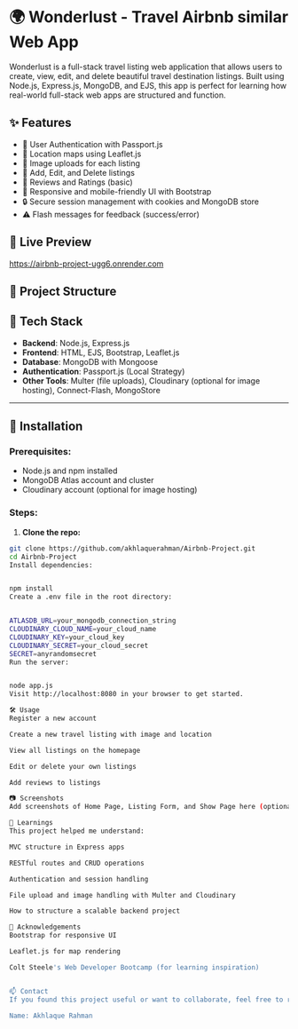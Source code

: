 # 🌍 Wonderlust - Travel Airbnb similar Web App

Wonderlust is a full-stack travel listing web application that allows users to create, view, edit, and delete beautiful travel destination listings. Built using Node.js, Express.js, MongoDB, and EJS, this app is perfect for learning how real-world full-stack web apps are structured and function.

## ✨ Features

- 🔐 User Authentication with Passport.js
- 📍 Location maps using Leaflet.js
- 📸 Image uploads for each listing
- 📝 Add, Edit, and Delete listings
- 💬 Reviews and Ratings (basic)
- 🎨 Responsive and mobile-friendly UI with Bootstrap
- 🔒 Secure session management with cookies and MongoDB store
- ⚠️ Flash messages for feedback (success/error)

## 🚀 Live Preview

https://airbnb-project-ugg6.onrender.com

## 📁 Project Structure


## 🧰 Tech Stack

- **Backend**: Node.js, Express.js
- **Frontend**: HTML, EJS, Bootstrap, Leaflet.js
- **Database**: MongoDB with Mongoose
- **Authentication**: Passport.js (Local Strategy)
- **Other Tools**: Multer (file uploads), Cloudinary (optional for image hosting), Connect-Flash, MongoStore

---

## 🔧 Installation

### Prerequisites:
- Node.js and npm installed
- MongoDB Atlas account and cluster
- Cloudinary account (optional for image hosting)

### Steps:

1. **Clone the repo:**

```bash
git clone https://github.com/akhlaquerahman/Airbnb-Project.git
cd Airbnb-Project
Install dependencies:


npm install
Create a .env file in the root directory:


ATLASDB_URL=your_mongodb_connection_string
CLOUDINARY_CLOUD_NAME=your_cloud_name
CLOUDINARY_KEY=your_cloud_key
CLOUDINARY_SECRET=your_cloud_secret
SECRET=anyrandomsecret
Run the server:


node app.js
Visit http://localhost:8080 in your browser to get started.

🛠️ Usage
Register a new account

Create a new travel listing with image and location

View all listings on the homepage

Edit or delete your own listings

Add reviews to listings

📷 Screenshots
Add screenshots of Home Page, Listing Form, and Show Page here (optional)

🧠 Learnings
This project helped me understand:

MVC structure in Express apps

RESTful routes and CRUD operations

Authentication and session handling

File upload and image handling with Multer and Cloudinary

How to structure a scalable backend project

🙌 Acknowledgements
Bootstrap for responsive UI

Leaflet.js for map rendering

Colt Steele's Web Developer Bootcamp (for learning inspiration)


📫 Contact
If you found this project useful or want to collaborate, feel free to reach out:

Name: Akhlaque Rahman
